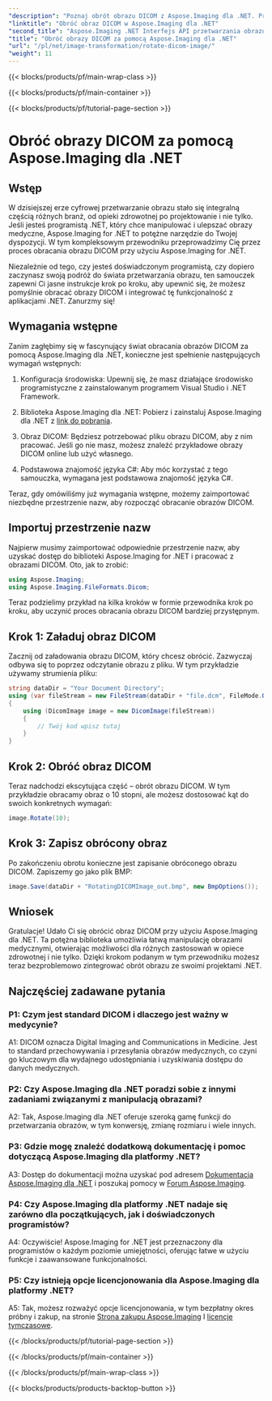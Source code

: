 ```yaml
---
"description": "Poznaj obrót obrazu DICOM z Aspose.Imaging dla .NET. Przewodnik krok po kroku dotyczący manipulowania obrazami medycznymi."
"linktitle": "Obróć obraz DICOM w Aspose.Imaging dla .NET"
"second_title": "Aspose.Imaging .NET Interfejs API przetwarzania obrazu"
"title": "Obróć obrazy DICOM za pomocą Aspose.Imaging dla .NET"
"url": "/pl/net/image-transformation/rotate-dicom-image/"
"weight": 11
---
```


{{< blocks/products/pf/main-wrap-class >}}

{{< blocks/products/pf/main-container >}}

{{< blocks/products/pf/tutorial-page-section >}}

# Obróć obrazy DICOM za pomocą Aspose.Imaging dla .NET

## Wstęp

W dzisiejszej erze cyfrowej przetwarzanie obrazu stało się integralną częścią różnych branż, od opieki zdrowotnej po projektowanie i nie tylko. Jeśli jesteś programistą .NET, który chce manipulować i ulepszać obrazy medyczne, Aspose.Imaging for .NET to potężne narzędzie do Twojej dyspozycji. W tym kompleksowym przewodniku przeprowadzimy Cię przez proces obracania obrazu DICOM przy użyciu Aspose.Imaging for .NET.

Niezależnie od tego, czy jesteś doświadczonym programistą, czy dopiero zaczynasz swoją podróż do świata przetwarzania obrazu, ten samouczek zapewni Ci jasne instrukcje krok po kroku, aby upewnić się, że możesz pomyślnie obracać obrazy DICOM i integrować tę funkcjonalność z aplikacjami .NET. Zanurzmy się!

## Wymagania wstępne

Zanim zagłębimy się w fascynujący świat obracania obrazów DICOM za pomocą Aspose.Imaging dla .NET, konieczne jest spełnienie następujących wymagań wstępnych:

1. Konfiguracja środowiska: Upewnij się, że masz działające środowisko programistyczne z zainstalowanym programem Visual Studio i .NET Framework.

2. Biblioteka Aspose.Imaging dla .NET: Pobierz i zainstaluj Aspose.Imaging dla .NET z [link do pobrania](https://releases.aspose.com/imaging/net/).

3. Obraz DICOM: Będziesz potrzebować pliku obrazu DICOM, aby z nim pracować. Jeśli go nie masz, możesz znaleźć przykładowe obrazy DICOM online lub użyć własnego.

4. Podstawowa znajomość języka C#: Aby móc korzystać z tego samouczka, wymagana jest podstawowa znajomość języka C#.

Teraz, gdy omówiliśmy już wymagania wstępne, możemy zaimportować niezbędne przestrzenie nazw, aby rozpocząć obracanie obrazów DICOM.

## Importuj przestrzenie nazw

Najpierw musimy zaimportować odpowiednie przestrzenie nazw, aby uzyskać dostęp do biblioteki Aspose.Imaging for .NET i pracować z obrazami DICOM. Oto, jak to zrobić:

```csharp
using Aspose.Imaging;
using Aspose.Imaging.FileFormats.Dicom;
```

Teraz podzielimy przykład na kilka kroków w formie przewodnika krok po kroku, aby uczynić proces obracania obrazu DICOM bardziej przystępnym.

## Krok 1: Załaduj obraz DICOM

Zacznij od załadowania obrazu DICOM, który chcesz obrócić. Zazwyczaj odbywa się to poprzez odczytanie obrazu z pliku. W tym przykładzie używamy strumienia pliku:

```csharp
string dataDir = "Your Document Directory";
using (var fileStream = new FileStream(dataDir + "file.dcm", FileMode.Open, FileAccess.Read))
{
    using (DicomImage image = new DicomImage(fileStream))
    {
        // Twój kod wpisz tutaj
    }
}
```

## Krok 2: Obróć obraz DICOM

Teraz nadchodzi ekscytująca część – obrót obrazu DICOM. W tym przykładzie obracamy obraz o 10 stopni, ale możesz dostosować kąt do swoich konkretnych wymagań:

```csharp
image.Rotate(10);
```

## Krok 3: Zapisz obrócony obraz

Po zakończeniu obrotu konieczne jest zapisanie obróconego obrazu DICOM. Zapiszemy go jako plik BMP:

```csharp
image.Save(dataDir + "RotatingDICOMImage_out.bmp", new BmpOptions());
```

## Wniosek

Gratulacje! Udało Ci się obrócić obraz DICOM przy użyciu Aspose.Imaging dla .NET. Ta potężna biblioteka umożliwia łatwą manipulację obrazami medycznymi, otwierając możliwości dla różnych zastosowań w opiece zdrowotnej i nie tylko. Dzięki krokom podanym w tym przewodniku możesz teraz bezproblemowo zintegrować obrót obrazu ze swoimi projektami .NET.

## Najczęściej zadawane pytania

### P1: Czym jest standard DICOM i dlaczego jest ważny w medycynie?

A1: DICOM oznacza Digital Imaging and Communications in Medicine. Jest to standard przechowywania i przesyłania obrazów medycznych, co czyni go kluczowym dla wydajnego udostępniania i uzyskiwania dostępu do danych medycznych.

### P2: Czy Aspose.Imaging dla .NET poradzi sobie z innymi zadaniami związanymi z manipulacją obrazami?

A2: Tak, Aspose.Imaging dla .NET oferuje szeroką gamę funkcji do przetwarzania obrazów, w tym konwersję, zmianę rozmiaru i wiele innych.

### P3: Gdzie mogę znaleźć dodatkową dokumentację i pomoc dotyczącą Aspose.Imaging dla platformy .NET?

A3: Dostęp do dokumentacji można uzyskać pod adresem [Dokumentacja Aspose.Imaging dla .NET](https://reference.aspose.com/imaging/net/) i poszukaj pomocy w [Forum Aspose.Imaging](https://forum.aspose.com/).

### P4: Czy Aspose.Imaging dla platformy .NET nadaje się zarówno dla początkujących, jak i doświadczonych programistów?

A4: Oczywiście! Aspose.Imaging for .NET jest przeznaczony dla programistów o każdym poziomie umiejętności, oferując łatwe w użyciu funkcje i zaawansowane funkcjonalności.

### P5: Czy istnieją opcje licencjonowania dla Aspose.Imaging dla platformy .NET?

A5: Tak, możesz rozważyć opcje licencjonowania, w tym bezpłatny okres próbny i zakup, na stronie [Strona zakupu Aspose.Imaging](https://purchase.aspose.com/buy) I [licencje tymczasowe](https://purchase.aspose.com/temporary-license/).

{{< /blocks/products/pf/tutorial-page-section >}}

{{< /blocks/products/pf/main-container >}}

{{< /blocks/products/pf/main-wrap-class >}}

{{< blocks/products/products-backtop-button >}}